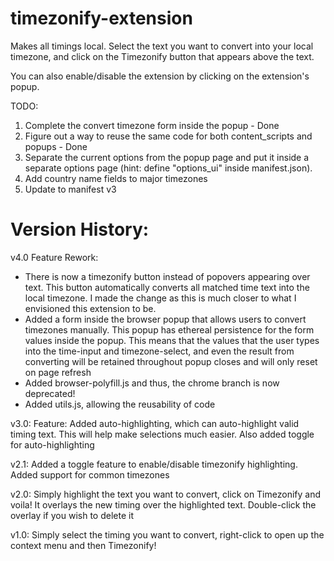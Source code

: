 # timezonify-extension
Makes all timings local. Select the text you want to convert into your local timezone, and click on the Timezonify button that appears above the text. 

You can also enable/disable the extension by clicking on the extension's popup.

TODO:

1. Complete the convert timezone form inside the popup - Done
2. Figure out a way to reuse the same code for both content_scripts and popups - Done
3. Separate the current options from the popup page and put it inside a separate options page (hint: define "options_ui" inside manifest.json).
4. Add country name fields to major timezones
5. Update to manifest v3

# Version History:

v4.0 Feature Rework: 
- There is now a timezonify button instead of popovers appearing over text. This button automatically converts all matched time text into the local timezone. I made the change as this is much closer to what I envisioned this extension to be. 
- Added a form inside the browser popup that allows users to convert timezones manually. This popup has ethereal persistence for the form values inside the popup. This means that the values that the user types into the time-input and timezone-select, and even the result from converting will be retained throughout popup closes and will only reset on page refresh 
- Added browser-polyfill.js and thus, the chrome branch is now deprecated!
- Added utils.js, allowing the reusability of code

v3.0: Feature: Added auto-highlighting, which can auto-highlight valid timing text. This will help make selections much easier. Also added toggle for auto-highlighting

v2.1: Added a toggle feature to enable/disable timezonify highlighting. Added support for common timezones

v2.0: Simply highlight the text you want to convert, click on Timezonify and voila! It overlays the new timing over the highlighted text. Double-click the overlay if you wish to delete it

v1.0: Simply select the timing you want to convert, right-click to open up the context menu and then Timezonify!

